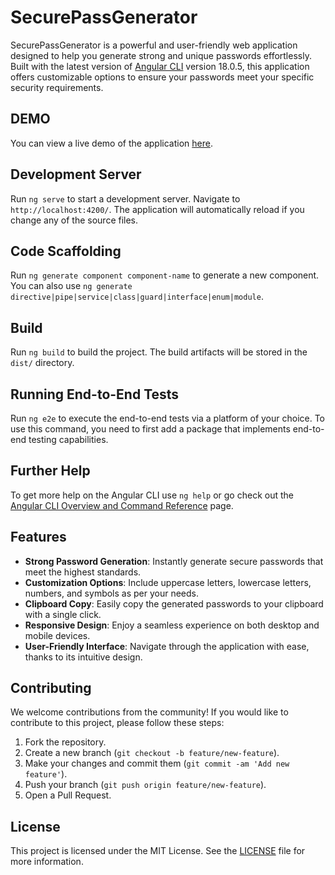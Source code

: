 # SecurePassGenerator

SecurePassGenerator is a powerful and user-friendly web application designed to help you generate strong and unique passwords effortlessly. Built with the latest version of [Angular CLI](https://github.com/angular/angular-cli) version 18.0.5, this application offers customizable options to ensure your passwords meet your specific security requirements.

## DEMO

You can view a live demo of the application [here](https://secure-pass-generator-delta.vercel.app/password-generator).

## Development Server

Run `ng serve` to start a development server. Navigate to `http://localhost:4200/`. The application will automatically reload if you change any of the source files.

## Code Scaffolding

Run `ng generate component component-name` to generate a new component. You can also use `ng generate directive|pipe|service|class|guard|interface|enum|module`.

## Build

Run `ng build` to build the project. The build artifacts will be stored in the `dist/` directory.

## Running End-to-End Tests

Run `ng e2e` to execute the end-to-end tests via a platform of your choice. To use this command, you need to first add a package that implements end-to-end testing capabilities.

## Further Help

To get more help on the Angular CLI use `ng help` or go check out the [Angular CLI Overview and Command Reference](https://angular.dev/tools/cli) page.

## Features

- **Strong Password Generation**: Instantly generate secure passwords that meet the highest standards.
- **Customization Options**: Include uppercase letters, lowercase letters, numbers, and symbols as per your needs.
- **Clipboard Copy**: Easily copy the generated passwords to your clipboard with a single click.
- **Responsive Design**: Enjoy a seamless experience on both desktop and mobile devices.
- **User-Friendly Interface**: Navigate through the application with ease, thanks to its intuitive design.

## Contributing

We welcome contributions from the community! If you would like to contribute to this project, please follow these steps:

1. Fork the repository.
2. Create a new branch (`git checkout -b feature/new-feature`).
3. Make your changes and commit them (`git commit -am 'Add new feature'`).
4. Push your branch (`git push origin feature/new-feature`).
5. Open a Pull Request.

## License

This project is licensed under the MIT License. See the [LICENSE](LICENSE) file for more information.
